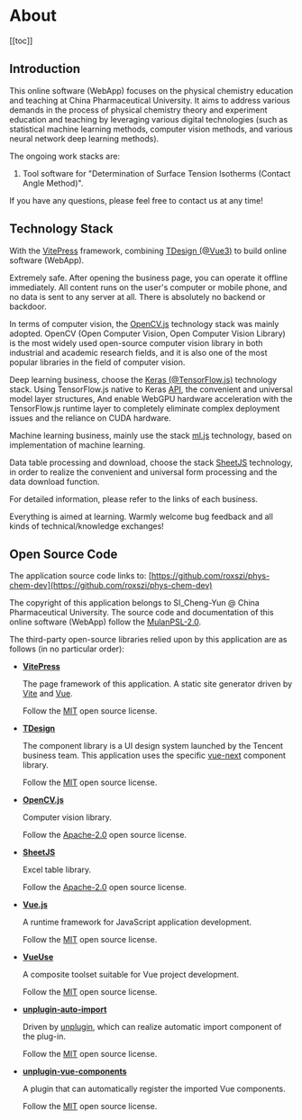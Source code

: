 # About

[[toc]]

## Introduction

This online software (WebApp) focuses on the physical chemistry education and teaching at China Pharmaceutical University. It aims to address various demands in the process of physical chemistry theory and experiment education and teaching by leveraging various digital technologies (such as statistical machine learning methods, computer vision methods, and various neural network deep learning methods).

The ongoing work stacks are:

1. Tool software for "Determination of Surface Tension Isotherms (Contact Angle Method)".

If you have any questions, please feel free to contact us at any time!

## Technology Stack

With the [VitePress](https://vitepress.dev/zh/) framework, combining [TDesign (@Vue3)](https://tdesign.tencent.com) to build online software (WebApp).

Extremely safe. After opening the business page, you can operate it offline immediately. All content runs on the user's computer or mobile phone, and no data is sent to any server at all. There is absolutely no backend or backdoor.

In terms of computer vision, the [OpenCV.js](https://opencv.ac.cn/) technology stack was mainly adopted. OpenCV (Open Computer Vision, Open Computer Vision Library) is the most widely used open-source computer vision library in both industrial and academic research fields, and it is also one of the most popular libraries in the field of computer vision.

Deep learning business, choose the [Keras (@TensorFlow.js)](https://tensorflow.google.cn/js?hl=zh-cn) technology stack. Using TensorFlow.js native to Keras [API](https://js.tensorflow.org/api/latest/?hl=zh-cn), the convenient and universal model layer structures, And enable WebGPU hardware acceleration with the TensorFlow.js runtime layer to completely eliminate complex deployment issues and the reliance on CUDA hardware.

Machine learning business, mainly use the stack [ml.js](https://github.com/mljs/ml) technology, based on implementation of machine learning.

Data table processing and download, choose the stack [SheetJS](https://docs.sheetjs.com/) technology, in order to realize the convenient and universal form processing and the data download function.

For detailed information, please refer to the links of each business.

Everything is aimed at learning. Warmly welcome bug feedback and all kinds of technical/knowledge exchanges!

## Open Source Code

The application source code links to: [https://github.com/roxszi/phys-chem-dev](https://github.com/roxszi/phys-chem-dev)

The copyright of this application belongs to SI_Cheng-Yun @ China Pharmaceutical University. The source code and documentation of this online software (WebApp) follow the [MulanPSL-2.0](https://license.coscl.org.cn/MulanPSL2).

The third-party open-source libraries relied upon by this application are as follows (in no particular order):

- [**VitePress**](https://vitepress.dev/)

  The page framework of this application. A static site generator driven by [Vite](https://vite.dev/) and [Vue](https://vuejs.org/).

  Follow the [MIT](/LICENSES/vitepress.txt) open source license.

- [**TDesign**](https://tdesign.tencent.com/)

  The component library is a UI design system launched by the Tencent business team. This application uses the specific [vue-next](https://tdesign.tencent.com/vue-next/overview) component library.

  Follow the [MIT](/LICENSES/vitepress.txt) open source license.

- [**OpenCV.js**](https://docs.opencv.org/4.12.0/d5/d10/tutorial_js_root.html)

  Computer vision library.

  Follow the [Apache-2.0](/LICENSES/opencv.txt) open source license.

- [**SheetJS**](https://docs.sheetjs.com/)

  Excel table library.

  Follow the [Apache-2.0](/LICENSES/opencv.txt) open source license.

- [**Vue.js**](https://cn.vuejs.org/)

  A runtime framework for JavaScript application development.

  Follow the [MIT](/LICENSES/vitepress.txt) open source license.

- [**VueUse**](https://vueuse.org/)

  A composite toolset suitable for Vue project development.

  Follow the [MIT](/LICENSES/vitepress.txt) open source license.

- [**unplugin-auto-import**](https://www.npmjs.com/package/unplugin-auto-import)

  Driven by [unplugin](https://unplugin.unjs.io/), which can realize automatic import component of the plug-in.

  Follow the [MIT](/LICENSES/vitepress.txt) open source license.

- [**unplugin-vue-components**](https://www.npmjs.com/package/unplugin-vue-components)

  A plugin that can automatically register the imported Vue components.

  Follow the [MIT](/LICENSES/vitepress.txt) open source license.
